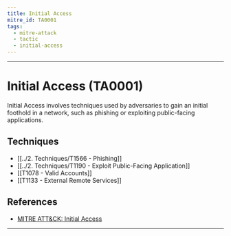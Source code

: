 ```yaml
---
title: Initial Access
mitre_id: TA0001
tags:
  - mitre-attack
  - tactic
  - initial-access
---
```

---
# Initial Access (TA0001)

Initial Access involves techniques used by adversaries to gain an initial foothold in a network, such as phishing or exploiting public-facing applications.

## Techniques
- [[../2. Techniques/T1566 - Phishing]]
- [[../2. Techniques/T1190 - Exploit Public-Facing Application]]
- [[T1078 - Valid Accounts]]
- [[T1133 - External Remote Services]]


## References
- [MITRE ATT&CK: Initial Access](https://attack.mitre.org/tactics/TA0001/)

---